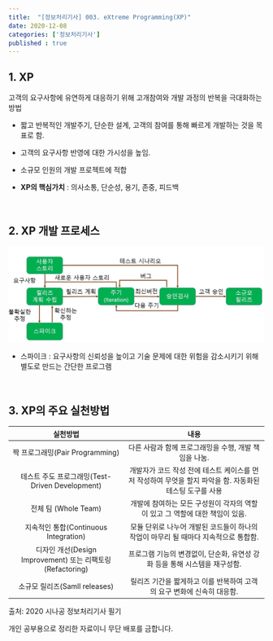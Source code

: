 ```yaml
---
title:  "[정보처리기사] 003. eXtreme Programming(XP)"
date: 2020-12-08
categories: ['정보처리기사']
published : true
---
```


## 1. XP

고객의 요구사항에 유연하게 대응하기 위해 고개참여와 개발 과정의 반복을 극대화하는 방법

- 짧고 반복적인 개발주기, 단순한 설계, 고객의 참여를 통해 빠르게 개발하는 것을 목표로 함.

- 고객의 요구사항 반영에 대한 가시성을 높임.

- 소규모 인원의 개발 프로젝트에 적합

- **XP의 핵심가치** : 의사소통, 단순성, 용기, 존중, 피드백
<br>

## 2. XP 개발 프로세스

![XP 개발 프로세스](/assets/Images/Info/chapter3/chapter3-1.JPG)

- 스파이크 : 요구사항의 신뢰성을 높이고 기술 문제에 대한 위험을 감소시키기 위해 별도로 만드는 간단한 프로그램
<br>

## 3. XP의 주요 실천방법

|실천방법|내용|
|:--:|:--:|
|짝 프로그래밍(Pair Programming)|다른 사람과 함께 프로그래밍을 수행, 개발 책임을 나눔.|
|테스트 주도 프로그래밍(Test-Driven Development)| 개발자가 코드 작성 전에 테스트 케이스를 먼저 작성하여 무엇을 할지 파악을 함. 자동화된 테스팅 도구를 사용|
|전체 팀 (Whole Team)| 개발에 참여하는 모든 구성원이 각자의 역할이 있고 그 역할에 대한 책임이 있음.|
|지속적인 통합(Continuous Integration)|모듈 단위로 나누어 개발된 코드들이 하나의 작업이 마무리 될 때마다 지속적으로 통합함.|
|디자인 개선(Design Improvement) 또는 리팩토링(Refactoring)| 프로그램 기능의 변경없이, 단순화, 유연성 강화 등을 통해 시스템을 재구성함.|
|소규모 릴리즈(Samll releases)|릴리즈 기간을 짧게하고 이를 반복하여 고객의 요구 변화에 신속히 대응함.|

출처: 2020 시나공 정보처리기사 필기

개인 공부용으로 정리한 자료이니 무단 배포를 금합니다.
